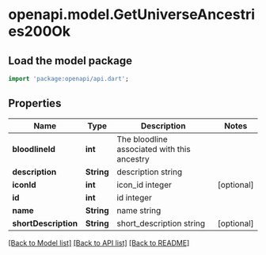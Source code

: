 # openapi.model.GetUniverseAncestries200Ok

## Load the model package
```dart
import 'package:openapi/api.dart';
```

## Properties
Name | Type | Description | Notes
------------ | ------------- | ------------- | -------------
**bloodlineId** | **int** | The bloodline associated with this ancestry | 
**description** | **String** | description string | 
**iconId** | **int** | icon_id integer | [optional] 
**id** | **int** | id integer | 
**name** | **String** | name string | 
**shortDescription** | **String** | short_description string | [optional] 

[[Back to Model list]](../README.md#documentation-for-models) [[Back to API list]](../README.md#documentation-for-api-endpoints) [[Back to README]](../README.md)


